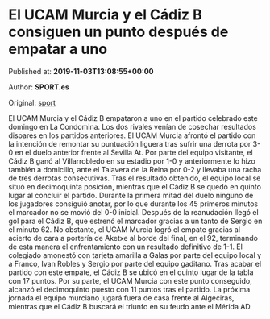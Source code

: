 
# El UCAM Murcia y el Cádiz B consiguen un punto después de empatar a uno

Published at: **2019-11-03T13:08:55+00:00**

Author: **SPORT.es**

Original: [sport](https://www.sport.es/es/noticias/segunda-division-b/el-ucam-murcia-y-el-cadiz-b-consiguen-un-punto-despues-de-empatar-a-uno-7712576)

El UCAM Murcia y el Cádiz B empataron a uno en el partido celebrado este domingo en La Condomina. Los dos rivales venían de cosechar resultados dispares en los partidos anteriores. El UCAM Murcia afrontó el partido con la intención de remontar su puntuación liguera tras sufrir una derrota por 3-0 en el duelo anterior frente al Sevilla At. Por parte del equipo visitante, el Cádiz B ganó al Villarrobledo en su estadio por 1-0 y anteriormente lo hizo también a domicilio, ante el Talavera de la Reina por 0-2 y llevaba una racha de tres derrotas consecutivas. Tras el resultado obtenido, el equipo local se situó en decimoquinta posición, mientras que el Cádiz B se quedó en quinto lugar al concluir el partido.
Durante la primera mitad del duelo ninguno de los jugadores consiguió anotar, por lo que durante los 45 primeros minutos el marcador no se movió del 0-0 inicial.
Después de la reanudación llegó el gol para el Cádiz B, que estrenó el marcador gracias a un tanto de Sergio en el minuto 62. No obstante, el UCAM Murcia logró el empate gracias al acierto de cara a portería de Aketxe al borde del final, en el 92, terminando de esta manera el enfrentamiento con un resultado definitivo de 1-1.
El colegiado amonestó con tarjeta amarilla a Galas por parte del equipo local y a Franco, Ivan Robles y Sergio por parte del equipo gaditano.
Tras acabar el partido con este empate, el Cádiz B se ubicó en el quinto lugar de la tabla con 17 puntos. Por su parte, el UCAM Murcia con este punto conseguido, alcanzó el decimoquinto puesto con 11 puntos tras el partido.
La próxima jornada el equipo murciano jugará fuera de casa frente al Algeciras, mientras que el Cádiz B buscará el triunfo en su feudo ante el Mérida AD.
